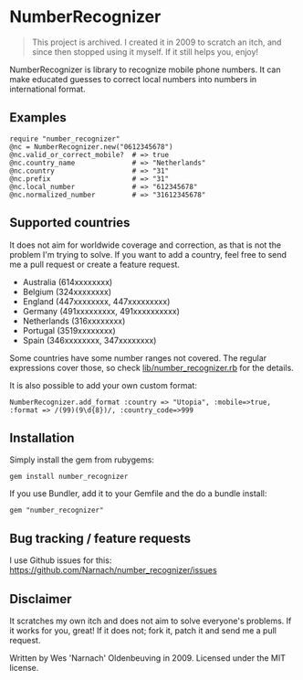 NumberRecognizer
================

> This project is archived. I created it in 2009 to scratch an itch, and since then stopped using it myself.
> If it still helps you, enjoy!

NumberRecognizer is library to recognize mobile phone numbers. It can make educated guesses to correct local numbers into numbers in international format.

Examples
--------

    require "number_recognizer"
    @nc = NumberRecognizer.new("0612345678")
    @nc.valid_or_correct_mobile?  # => true
    @nc.country_name              # => "Netherlands"
    @nc.country                   # => "31"
    @nc.prefix                    # => "31"
    @nc.local_number              # => "612345678"
    @nc.normalized_number         # => "31612345678"

Supported countries
-------------------

It does not aim for worldwide coverage and correction, as that is not the problem I'm trying to solve.
If you want to add a country, feel free to send me a pull request or create a feature request.

* Australia (614xxxxxxxx)
* Belgium (324xxxxxxxx)
* England (447xxxxxxxx, 447xxxxxxxxx)
* Germany (491xxxxxxxxx, 491xxxxxxxxxx)
* Netherlands (316xxxxxxxx)
* Portugal (3519xxxxxxxx)
* Spain (346xxxxxxxx, 347xxxxxxxx)

Some countries have some number ranges not covered. The regular expressions cover those, so check [lib/number_recognizer.rb](http://github.com/Narnach/number_recognizer/blob/master/lib/number_recognizer.rb) for the details.

It is also possible to add your own custom format:

    NumberRecognizer.add_format :country => "Utopia", :mobile=>true, :format => /(99)(9\d{8})/, :country_code=>999
  
Installation
------------

Simply install the gem from rubygems:

    gem install number_recognizer
  
If you use Bundler, add it to your Gemfile and the do a bundle install:

    gem "number_recognizer"

Bug tracking / feature requests
-------------------------------

I use Github issues for this: https://github.com/Narnach/number_recognizer/issues

Disclaimer
----------

It scratches my own itch and does not aim to solve everyone's problems.
If it works for you, great! If it does not; fork it, patch it and send me a pull request.

Written by Wes 'Narnach' Oldenbeuving in 2009. Licensed under the MIT license.

